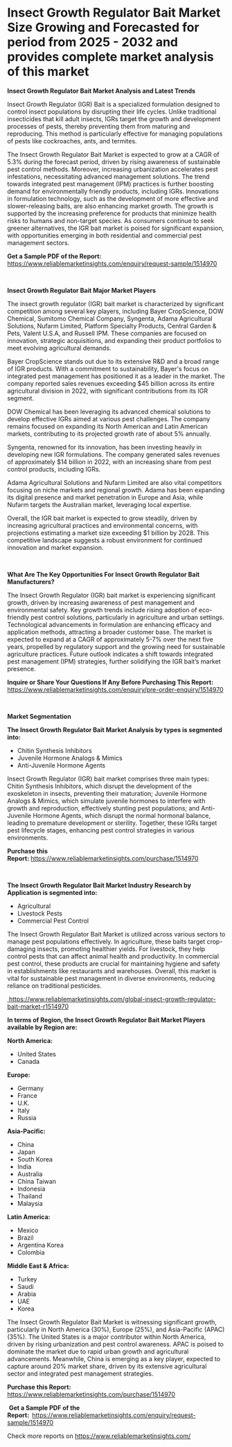 <p><h1>Insect Growth Regulator Bait Market Size Growing and Forecasted for period from 2025 - 2032 and provides complete market analysis of this market</h1></p><p><strong>Insect Growth Regulator Bait Market Analysis and Latest Trends</strong></p>
<p><p>Insect Growth Regulator (IGR) Bait is a specialized formulation designed to control insect populations by disrupting their life cycles. Unlike traditional insecticides that kill adult insects, IGRs target the growth and development processes of pests, thereby preventing them from maturing and reproducing. This method is particularly effective for managing populations of pests like cockroaches, ants, and termites.</p><p>The Insect Growth Regulator Bait Market is expected to grow at a CAGR of 5.3% during the forecast period, driven by rising awareness of sustainable pest control methods. Moreover, increasing urbanization accelerates pest infestations, necessitating advanced management solutions. The trend towards integrated pest management (IPM) practices is further boosting demand for environmentally friendly products, including IGRs. Innovations in formulation technology, such as the development of more effective and slower-releasing baits, are also enhancing market growth. The growth is supported by the increasing preference for products that minimize health risks to humans and non-target species. As consumers continue to seek greener alternatives, the IGR bait market is poised for significant expansion, with opportunities emerging in both residential and commercial pest management sectors.</p></p>
<p><strong>Get a Sample PDF of the Report:&nbsp;</strong> <a href="https://www.reliablemarketinsights.com/enquiry/request-sample/1514970?utm_campaign=2956&utm_medium=2&utm_source=Github&utm_content=ia&utm_term=29032025&utm_id=insect-growth-regulator-bait">https://www.reliablemarketinsights.com/enquiry/request-sample/1514970</a></p>
<p>&nbsp;</p>
<p><strong>Insect Growth Regulator Bait Major Market Players</strong></p>
<p><p>The insect growth regulator (IGR) bait market is characterized by significant competition among several key players, including Bayer CropScience, DOW Chemical, Sumitomo Chemical Company, Syngenta, Adama Agricultural Solutions, Nufarm Limited, Platform Specialty Products, Central Garden & Pets, Valent U.S.A, and Russell IPM. These companies are focused on innovation, strategic acquisitions, and expanding their product portfolios to meet evolving agricultural demands.</p><p>Bayer CropScience stands out due to its extensive R&D and a broad range of IGR products. With a commitment to sustainability, Bayer's focus on integrated pest management has positioned it as a leader in the market. The company reported sales revenues exceeding $45 billion across its entire agricultural division in 2022, with significant contributions from its IGR segment.</p><p>DOW Chemical has been leveraging its advanced chemical solutions to develop effective IGRs aimed at various pest challenges. The company remains focused on expanding its North American and Latin American markets, contributing to its projected growth rate of about 5% annually.</p><p>Syngenta, renowned for its innovation, has been investing heavily in developing new IGR formulations. The company generated sales revenues of approximately $14 billion in 2022, with an increasing share from pest control products, including IGRs. </p><p>Adama Agricultural Solutions and Nufarm Limited are also vital competitors focusing on niche markets and regional growth. Adama has been expanding its digital presence and market penetration in Europe and Asia, while Nufarm targets the Australian market, leveraging local expertise.</p><p>Overall, the IGR bait market is expected to grow steadily, driven by increasing agricultural practices and environmental concerns, with projections estimating a market size exceeding $1 billion by 2028. This competitive landscape suggests a robust environment for continued innovation and market expansion.</p></p>
<p>&nbsp;</p>
<p><strong>What Are The Key Opportunities For Insect Growth Regulator Bait Manufacturers?</strong></p>
<p><p>The Insect Growth Regulator (IGR) bait market is experiencing significant growth, driven by increasing awareness of pest management and environmental safety. Key growth trends include rising adoption of eco-friendly pest control solutions, particularly in agriculture and urban settings. Technological advancements in formulation are enhancing efficacy and application methods, attracting a broader customer base. The market is expected to expand at a CAGR of approximately 5-7% over the next five years, propelled by regulatory support and the growing need for sustainable agriculture practices. Future outlook indicates a shift towards integrated pest management (IPM) strategies, further solidifying the IGR bait’s market presence.</p></p>
<p><strong>Inquire or Share Your Questions If Any Before Purchasing This Report:</strong> <a href="https://www.reliablemarketinsights.com/enquiry/pre-order-enquiry/1514970?utm_campaign=2956&utm_medium=2&utm_source=Github&utm_content=ia&utm_term=29032025&utm_id=insect-growth-regulator-bait">https://www.reliablemarketinsights.com/enquiry/pre-order-enquiry/1514970</a></p>
<p>&nbsp;</p>
<p><strong>Market Segmentation</strong></p>
<p><strong>The Insect Growth Regulator Bait Market Analysis by types is segmented into:</strong></p>
<p><ul><li>Chitin Synthesis Inhibitors</li><li>Juvenile Hormone Analogs & Mimics</li><li>Anti-Juvenile Hormone Agents</li></ul></p>
<p><p>Insect Growth Regulator (IGR) bait market comprises three main types: Chitin Synthesis Inhibitors, which disrupt the development of the exoskeleton in insects, preventing their maturation; Juvenile Hormone Analogs & Mimics, which simulate juvenile hormones to interfere with growth and reproduction, effectively stunting pest populations; and Anti-Juvenile Hormone Agents, which disrupt the normal hormonal balance, leading to premature development or sterility. Together, these IGRs target pest lifecycle stages, enhancing pest control strategies in various environments.</p></p>
<p><strong>Purchase this Report:&nbsp;</strong><a href="https://www.reliablemarketinsights.com/purchase/1514970?utm_campaign=2956&utm_medium=2&utm_source=Github&utm_content=ia&utm_term=29032025&utm_id=insect-growth-regulator-bait">https://www.reliablemarketinsights.com/purchase/1514970</a></p>
<p>&nbsp;</p>
<p><strong>The Insect Growth Regulator Bait Market Industry Research by Application is segmented into:</strong></p>
<p><ul><li>Agricultural</li><li>Livestock Pests</li><li>Commercial Pest Control</li></ul></p>
<p><p>The Insect Growth Regulator Bait Market is utilized across various sectors to manage pest populations effectively. In agriculture, these baits target crop-damaging insects, promoting healthier yields. For livestock, they help control pests that can affect animal health and productivity. In commercial pest control, these products are crucial for maintaining hygiene and safety in establishments like restaurants and warehouses. Overall, this market is vital for sustainable pest management in diverse environments, reducing reliance on traditional pesticides.</p></p>
<p><a href="https://www.reliablemarketinsights.com/global-insect-growth-regulator-bait-market-r1514970?utm_campaign=2956&utm_medium=2&utm_source=Github&utm_content=ia&utm_term=29032025&utm_id=insect-growth-regulator-bait">&nbsp;https://www.reliablemarketinsights.com/global-insect-growth-regulator-bait-market-r1514970</a></p>
<p><strong>In terms of Region, the Insect Growth Regulator Bait Market Players available by Region are:</strong></p>
<p>
    <p> <strong> North America: </strong>
        <ul>
            <li>United States</li>
            <li>Canada</li>
        </ul>
        </p> 
    <p> <strong> Europe: </strong>
        <ul>
            <li>Germany</li>
            <li>France</li>
            <li>U.K.</li>
            <li>Italy</li>
            <li>Russia</li>
        </ul>
        </p> 
    <p> <strong> Asia-Pacific: </strong>
        <ul>
            <li>China</li>
            <li>Japan</li>
            <li>South Korea</li>
            <li>India</li>
            <li>Australia</li>
            <li>China Taiwan</li>
            <li>Indonesia</li>
            <li>Thailand</li>
            <li>Malaysia</li>
        </ul>
        </p> 
    <p> <strong> Latin America: </strong>
        <ul>
            <li>Mexico</li>
            <li>Brazil</li>
            <li>Argentina Korea</li>
            <li>Colombia</li>
        </ul>
        </p> 
    <p> <strong> Middle East & Africa: </strong>
        <ul>
            <li>Turkey</li>
            <li>Saudi</li>
            <li>Arabia</li>
            <li>UAE</li>
            <li>Korea</li>
        </ul>
    </p>
    </p>
<p><p>The Insect Growth Regulator Bait Market is witnessing significant growth, particularly in North America (30%), Europe (25%), and Asia-Pacific (APAC) (35%). The United States is a major contributor within North America, driven by rising urbanization and pest control awareness. APAC is poised to dominate the market due to rapid urban growth and agricultural advancements. Meanwhile, China is emerging as a key player, expected to capture around 20% market share, driven by its extensive agricultural sector and integrated pest management strategies.</p></p>
<p><strong>Purchase this Report: </strong><a href="https://www.reliablemarketinsights.com/purchase/1514970?utm_campaign=2956&utm_medium=2&utm_source=Github&utm_content=ia&utm_term=29032025&utm_id=insect-growth-regulator-bait">https://www.reliablemarketinsights.com/purchase/1514970</a></p>
<p>&nbsp;<strong>Get a Sample PDF of the Report:&nbsp;&nbsp;</strong><a href="https://www.reliablemarketinsights.com/enquiry/request-sample/1514970?utm_campaign=2956&utm_medium=2&utm_source=Github&utm_content=ia&utm_term=29032025&utm_id=insect-growth-regulator-bait">https://www.reliablemarketinsights.com/enquiry/request-sample/1514970</a></p>
<p><strong></strong></p>
<p>Check more reports on <a href="https://www.reliablemarketinsights.com/?utm_campaign=2956&utm_medium=2&utm_source=Github&utm_content=ia&utm_term=29032025&utm_id=insect-growth-regulator-bait">https://www.reliablemarketinsights.com/</a></p>